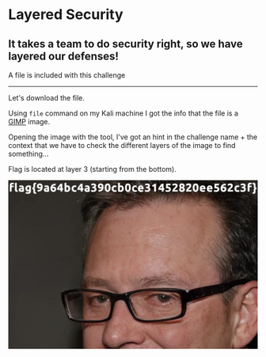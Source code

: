 # Layered Security
## It takes a team to do security right, so we have layered our defenses! 


A file is included with this challenge


---


Let's download the file.


Using `file` command on my Kali machine I got the info that the file is a [GIMP](https://www.gimp.org/) image. 

Opening the image with the tool, I've got an hint in the challenge name + the context that we have to check the different layers of the image to find something...


Flag is located at layer 3 (starting from the bottom).


![Alt text](image.png)
